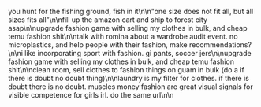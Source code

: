 you hunt for the fishing ground, fish in it\n\n"one size does not fit all, but all sizes fits all"\n\nfill  up the amazon cart and ship to forest city asap\n\nupgrade fashion game with selling my clothes in bulk, and cheap temu fashion shit\n\ntalk with romina about a wardrobe audit event. no microplastics, and help people with their fashion, make recommendations?\n\ni like incorporating sport with fashion. gi pants, soccer jers\n\nupgrade fashion game with selling my clothes in bulk, and cheap temu fashion shit\n\nclean room, sell clothes to fashion things on guam in bulk (do a if there is doubt no doubt thing)\n\nlaundry is my filter for clothes. if there is doubt there is no doubt. muscles money fashion are great visual signals for visible competence for girls irl. do the same url\n\n
